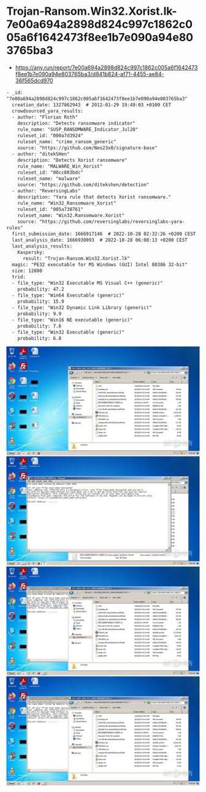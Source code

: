 # Trojan-Ransom.Win32.Xorist.lk-7e00a694a2898d824c997c1862c005a6f1642473f8ee1b7e090a94e803765ba3

- https://any.run/report/7e00a694a2898d824c997c1862c005a6f1642473f8ee1b7e090a94e803765ba3/d841b824-af71-4455-ae84-36f565dcd970

```
- _id: "7e00a694a2898d824c997c1862c005a6f1642473f8ee1b7e090a94e803765ba3"
  creation_date: 1327862943  # 2012-01-29 19:49:03 +0100 CET
  crowdsourced_yara_results: 
  - author: "Florian Roth"
    description: "Detects ransomware indicator"
    rule_name: "SUSP_RANSOMWARE_Indicator_Jul20"
    ruleset_id: "000a7d3924"
    ruleset_name: "crime_ransom_generic"
    source: "https://github.com/Neo23x0/signature-base"
  - author: "ditekSHen"
    description: "Detects Xorist ransomware"
    rule_name: "MALWARE_Win_Xorist"
    ruleset_id: "00cc803bdc"
    ruleset_name: "malware"
    source: "https://github.com/ditekshen/detection"
  - author: "ReversingLabs"
    description: "Yara rule that detects Xorist ransomware."
    rule_name: "Win32_Ransomware_Xorist"
    ruleset_id: "005a730761"
    ruleset_name: "Win32.Ransomware.Xorist"
    source: "https://github.com/reversinglabs/reversinglabs-yara-rules"
  first_submission_date: 1666917146  # 2022-10-28 02:32:26 +0200 CEST
  last_analysis_date: 1666930093  # 2022-10-28 06:08:13 +0200 CEST
  last_analysis_results: 
    Kaspersky: 
      result: "Trojan-Ransom.Win32.Xorist.lk"
  magic: "PE32 executable for MS Windows (GUI) Intel 80386 32-bit"
  size: 12800
  trid: 
  - file_type: "Win32 Executable MS Visual C++ (generic)"
    probability: 47.2
  - file_type: "Win64 Executable (generic)"
    probability: 15.9
  - file_type: "Win32 Dynamic Link Library (generic)"
    probability: 9.9
  - file_type: "Win16 NE executable (generic)"
    probability: 7.6
  - file_type: "Win32 Executable (generic)"
    probability: 6.8
```

![d841b824-af71-4455-ae84-36f565dcd970-21.jpeg](d841b824-af71-4455-ae84-36f565dcd970-21.jpeg)
![d841b824-af71-4455-ae84-36f565dcd970-22.jpeg](d841b824-af71-4455-ae84-36f565dcd970-22.jpeg)
![d841b824-af71-4455-ae84-36f565dcd970-26.jpeg](d841b824-af71-4455-ae84-36f565dcd970-26.jpeg)
![d841b824-af71-4455-ae84-36f565dcd970-34.jpeg](d841b824-af71-4455-ae84-36f565dcd970-34.jpeg)
